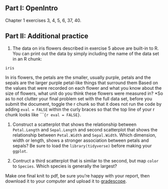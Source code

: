 Part I: OpenIntro
-----------------

Chapter 1 exercises 3, 4, 5, 6, 37, 40.

Part II: Additional practice
----------------------------

1.  The data on iris flowers described in exercise 5 above are built-in
    to R. You can print out the data by simply including the name of the
    data set in an R chunk:

<!-- -->

    iris

In iris flowers, the petals are the smaller, usually purple, petals and
the sepals are the larger purple petal-like things that surround them
Based on the values that were recorded on each flower and what you know
about the size of flowers, what unit do you think these flowers were
measured in? \*So as to not clutter your final problem set with the full
data set, before you submit the document, toggle the r chunk so that it
does not run the code by adding `eval = FALSE` within the curly braces
so that the top line of your r chunk looks like
\`\`\``{r eval = FALSE}`.

1.  Construct a scatterplot that shows the relationship between
    `Petal.Length` and `Sepal.Length` and second scatterplot that shows
    the relationship between `Petal.Width` and `Sepal.Width`. Which
    dimension, width or length, shows a stronger association between
    petals and sepals? Be sure to load the `library(tidyverse)` before
    making your `ggplot`.

2.  Contruct a third scatterplot that is similar to the second, but map
    `color` to `Species`. Which species is generally the largest?

Make one final knit to pdf, be sure you’re happy with your report, then
download it to your computer and upload it to
[gradescope](http://www.gradescope.com).
